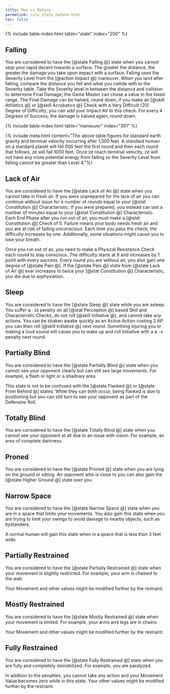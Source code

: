 ```yaml
---
title: Man vs Nature
permalink: rule_state_nature.html
toc: false
---
```


{% include table-index.html table="state" index="200" %}

## Falling
You are considered to have the [@state Falling @] state when you cannot stop your rapid decent towards a surface. The greater the distance, the greater the damage you take upon impact with a surface. Falling uses the Severity Level from the [@action Impact @] maneuver. When you land after falling, compare the distance you fell and what you collide with to the Severity table. Take the Severity level in between the distance and collision to determine Final Damage; the Game Master can chose a value in the listed range. The Final Damage can be halved, round down, if you make an [@skill Athletics @] or [@skill Acrobatics @] Check with a Very Difficult (20) Degree of Difficulty; you can add your Impact AV to this check. For every 4 Degrees of Success, the damage is halved again, round down.

{% include table-index.html table="maneuver" index="301" %}

{% include meta.html content="The above table figures for standard earth gravity and terminal velocity occurring after 1,500 feet. A standard human on a standard planet will fall 500 feet the first round and then each round that follows, ze will fall 1000 feet. Once ze reach terminal velocity, ze will not have any more potential energy from falling so the Severity Level from falling cannot be greater than Level 4."%}

## Lack of Air
You are considered to have the [@state Lack of Air @] state when you cannot take in fresh air. If you were unprepared for the lack of air you can continue without issue for a number of rounds equal to your [@stat Constitution @] Characteristic. If you were prepared, you instead can last a number of minutes equal to your [@stat Constitution @] Characteristic. Each End Phase after you run out of air, you must make a [@stat Constitution @] Check of 5. Failure means your body needs fresh air and you are at risk of falling unconscious. Each time you pass the check, the difficulty increases by one. Additionally, some situations might cause you to lose your breath.

Once you run out of air, you need to make a Physical Resistance Check each round to stay conscious. The difficulty starts at 8 and increases by 1 point with every success. Every round you are without air, you also gain one degree of [@state Pain @]. If the [@state Pain @] state from [@state Lack of Air @] ever increases to twice your [@stat Constitution @] Characteristic, you die due to asphyxiation. 

## Sleep
You are considered to have the [@state Sleep @] state while you are asleep. You suffer a `-10` penalty on all [@stat Perception @] based Skill and Characteristic Checks, do not roll [@skill Initiative @], and cannot take any actions. You can be shaken awake quickly as an Active Action costing 2 AP, you can then roll [@skill Initiative @] next round. Something injuring you or making a loud sound will cause you to wake up and roll Initiative with a a `-4` penalty next round.

## Partially Blind
You are considered to have the [@state Partially Blind @] state when you cannot see your opponent clearly but can still see large movements. For example, a flash or light or a shadowy area.

This state is not to be confused with the [@state Flanked @] or [@state From Behind @] states. While they can both occur, being flanked is due to positioning but you can still turn to see your opponent as part of the Defensive Roll.

## Totally Blind
You are considered to have the [@state Totally Blind @] state when you cannot see your opponent at all due to an issue with vision. For example, an area of complete darkness.

## Proned
You are considered to have the [@state Proned @] state when you are lying on the ground or sitting. An opponent who is close to you can also gain the [@state Higher Ground @] state over you.

## Narrow Space
You are considered to have the [@state Narrow Space @] state when you are in a space that limits your movements. You also gain this state when you are trying to limit your swings to avoid damage to nearby objects, such as bystanders.

A normal human will gain this state when in a space that is less than 3 feet wide.

## Partially Restrained
You are considered to have the [@state Partially Restrained @] state when your movement is slightly restricted. For example, your arm is chained to the wall.

Your Movement and other values might be modified further by the restraint.

## Mostly Restrained
You are considered to have the [@state Mostly Restrained @] state when your movement is limited. For example, your arms and legs are in chains.

Your Movement and other values might be modified further by the restraint.

## Fully Restrained
You are considered to have the [@state Fully Restrained @] state when you are fully and completely immobilized. For example, you are paralyzed.

In addition to the penalties, you cannot take any action and your Movement Value becomes zero while in this state. Your other values might be modified further by the restraint.